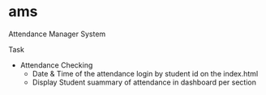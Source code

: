 # ams
Attendance Manager System

Task
 - Attendance Checking
   - Date & Time of the attendance login by student id on the index.html
   - Display Student suammary of attendance in dashboard per section
     
